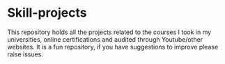 # Skill-projects
This repository holds all the projects related to the courses I took in my universities, online certifications and audited through Youtube/other websites. It is a fun repository, if you have suggestions to improve please raise issues.

